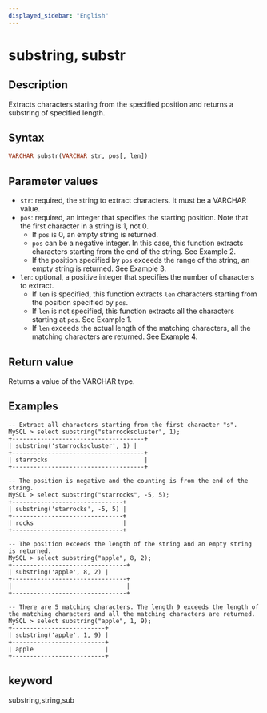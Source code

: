 ```yaml
---
displayed_sidebar: "English"
---
```


# substring, substr

## Description

Extracts characters staring from the specified position and returns a substring of specified length.

## Syntax

```Haskell
VARCHAR substr(VARCHAR str, pos[, len])
```

## Parameter values

- `str`: required, the string to extract characters. It must be a VARCHAR value.
- `pos`: required, an integer that specifies the starting position. Note that the first character in a string is 1, not 0.
  - If `pos` is 0, an empty string is returned.
  - `pos` can be a negative integer. In this case, this function extracts characters starting from the end of the string. See Example 2.
  - If the position specified by `pos` exceeds the range of the string, an empty string is returned. See Example 3.
- `len`: optional, a positive integer that specifies the number of characters to extract.
  - If `len` is specified, this function extracts `len` characters starting from the position specified by `pos`.
  - If `len` is not specified, this function extracts all the characters starting at `pos`. See Example 1.
  - If `len` exceeds the actual length of the matching characters, all the matching characters are returned. See Example 4.

## Return value

Returns a value of the VARCHAR type.

## Examples

```Plain Text
-- Extract all characters starting from the first character "s".
MySQL > select substring("starrockscluster", 1);
+-------------------------------------+
| substring('starrockscluster', 1) |
+-------------------------------------+
| starrocks                           |
+-------------------------------------+

-- The position is negative and the counting is from the end of the string.
MySQL > select substring("starrocks", -5, 5);
+-------------------------------+
| substring('starrocks', -5, 5) |
+-------------------------------+
| rocks                         |
+-------------------------------+

-- The position exceeds the length of the string and an empty string is returned.
MySQL > select substring("apple", 8, 2);
+--------------------------------+
| substring('apple', 8, 2) |
+--------------------------------+
|                                |
+--------------------------------+

-- There are 5 matching characters. The length 9 exceeds the length of the matching characters and all the matching characters are returned.
MySQL > select substring("apple", 1, 9);
+--------------------------+
| substring('apple', 1, 9) |
+--------------------------+
| apple                    |
+--------------------------+
```

## keyword

substring,string,sub
